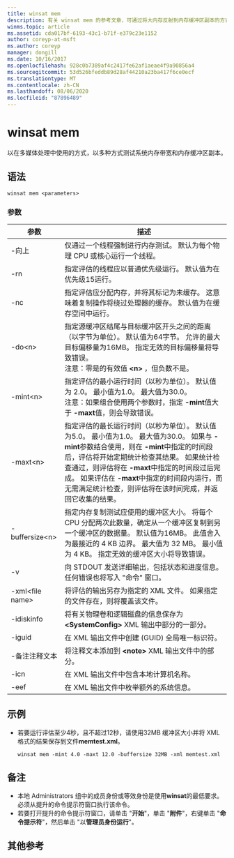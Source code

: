 ```yaml
---
title: winsat mem
description: 有关 winsat mem 的参考文章，可通过将大内存反射到内存缓冲区副本的方式（在多媒体处理中使用）对系统内存带宽进行测试。
winms.topic: article
ms.assetid: cda017bf-6193-43c1-b71f-e379c23e1152
author: coreyp-at-msft
ms.author: coreyp
manager: dongill
ms.date: 10/16/2017
ms.openlocfilehash: 928c0b7389af4c2417fe62af1aeae4f9a90856a4
ms.sourcegitcommit: 53d526bfeddb89d28af44210a23ba417f6ce0ecf
ms.translationtype: MT
ms.contentlocale: zh-CN
ms.lasthandoff: 08/06/2020
ms.locfileid: "87896489"
---
```

# <a name="winsat-mem"></a>winsat mem



以在多媒体处理中使用的方式，以多种方式测试系统内存带宽和内存缓冲区副本。



## <a name="syntax"></a>语法

```
winsat mem <parameters>
```

### <a name="parameters"></a>参数

|参数|描述|
|---------|-----------|
|-向上|仅通过一个线程强制进行内存测试。 默认为每个物理 CPU 或核心运行一个线程。|
|-rn|指定评估的线程应以普通优先级运行。 默认值为在优先级15运行。|
|-nc|指定评估应分配内存，并将其标记为未缓存。 这意味着复制操作将绕过处理器的缓存。 默认值为在缓存空间中运行。|
|-do\<n>|指定源缓冲区结尾与目标缓冲区开头之间的距离（以字节为单位）。 默认值为64字节。 允许的最大目标偏移量为16MB。 指定无效的目标偏移量将导致错误。</br>注意：零是的有效值 **\<n>** ，但负数不是。|
|-mint\<n>|指定评估的最小运行时间（以秒为单位）。 默认值为 2.0。 最小值为1.0。 最大值为30.0。</br>注意：如果组合使用两个参数时，指定 **-mint**值大于 **-maxt**值，则会导致错误。|
|-maxt\<n>|指定评估的最长运行时间（以秒为单位）。 默认值为5.0。 最小值为1.0。 最大值为30.0。 如果与 **-mint**参数结合使用，则在 **-mint**中指定的时间段后，评估将开始定期统计检查其结果。 如果统计检查通过，则评估将在 **-maxt**中指定的时间段过后完成。 如果评估在 **-maxt**中指定的时间段内运行，而无需满足统计检查，则评估将在该时间完成，并返回它收集的结果。|
|-buffersize\<n>|指定内存复制测试应使用的缓冲区大小。 将每个 CPU 分配两次此数量，确定从一个缓冲区复制到另一个缓冲区的数据量。 默认值为16MB。 此值舍入为最接近的 4 KB 边界。 最大值为 32 MB。 最小值为 4 KB。 指定无效的缓冲区大小将导致错误。|
|-v|向 STDOUT 发送详细输出，包括状态和进度信息。 任何错误也将写入 "命令" 窗口。|
|-xml\<file name>|将评估的输出另存为指定的 XML 文件。 如果指定的文件存在，则将覆盖该文件。|
|-idiskinfo|将有关物理卷和逻辑磁盘的信息保存为 **\<SystemConfig>** XML 输出中部分的一部分。|
|-iguid|在 XML 输出文件中创建 (GUID) 全局唯一标识符。|
|-备注注释文本|将注释文本添加到 **\<note>** XML 输出文件中的部分。|
|-icn|在 XML 输出文件中包含本地计算机名称。|
|-eef|在 XML 输出文件中枚举额外的系统信息。|

## <a name="examples"></a>示例

- 若要运行评估至少4秒，且不超过12秒，请使用32MB 缓冲区大小并将 XML 格式的结果保存到文件**memtest.xml**。
  ```
  winsat mem -mint 4.0 -maxt 12.0 -buffersize 32MB -xml memtest.xml
  ```

## <a name="remarks"></a>备注

-   本地 Administrators 组中的成员身份或等效身份是使用**winsat**的最低要求。 必须从提升的命令提示符窗口执行该命令。
-   若要打开提升的命令提示符窗口，请单击 "**开始**"，单击 "**附件**"，右键单击 "**命令提示符**"，然后单击 "以**管理员身份运行**"。

## <a name="additional-references"></a>其他参考

